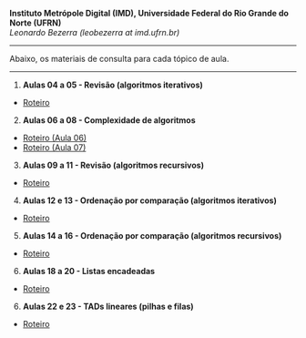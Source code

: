 **Instituto Metrópole Digital (IMD), Universidade Federal do Rio Grande do Norte (UFRN)**  
*Leonardo Bezerra (leobezerra at imd.ufrn.br)*

---

Abaixo, os materiais de consulta para cada tópico de aula.

---

1. **Aulas 04 a 05 - Revisão (algoritmos iterativos)**
  * [Roteiro](laboratorio/workstation/roteiro.pdf)
2. **Aulas 06 a 08 - Complexidade de algoritmos**
  * [Roteiro (Aula 06)](laboratorio/complexidade-teorica/roteiro.pdf)
  * [Roteiro (Aula 07)](laboratorio/analise-empirica/roteiro.pdf)
3. **Aulas 09 a 11 - Revisão (algoritmos recursivos)**
  * [Roteiro](laboratorio/recursividade/roteiro.pdf)
4. **Aulas 12 e 13 - Ordenação por comparação (algoritmos iterativos)**
  * [Roteiro](laboratorio/ordenacao-iterativa/roteiro.pdf)
5. **Aulas 14 a 16 - Ordenação por comparação (algoritmos recursivos)**
  * [Roteiro](laboratorio/ordenacao-recursiva/roteiro.pdf)
6. **Aulas 18 a 20 - Listas encadeadas**
  * [Roteiro](laboratorio/lista-encadeada/roteiro.pdf)
6. **Aulas 22 e 23 - TADs lineares (pilhas e filas)**
  * [Roteiro](laboratorio/pilhas-filas/roteiro.pdf)
